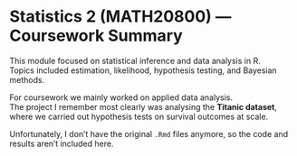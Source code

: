 # Statistics 2 (MATH20800) — Coursework Summary

This module focused on statistical inference and data analysis in R.  
Topics included estimation, likelihood, hypothesis testing, and Bayesian methods.

For coursework we mainly worked on applied data analysis.  
The project I remember most clearly was analysing the **Titanic dataset**, where we carried out hypothesis tests on survival outcomes at scale.

Unfortunately, I don’t have the original `.Rmd` files anymore, so the code and results aren’t included here.
